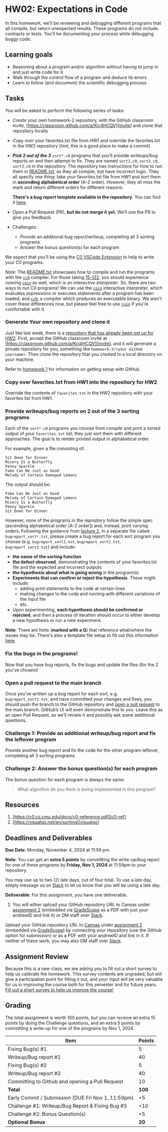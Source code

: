 # HW02: Expectations in Code

In this homework, we’ll be reviewing and debugging different programs that all
compile, but return unexpected results. These programs do not include contracts
or tests. You’ll be documenting your process while debugging buggy code.

## Learning goals
- Reasoning about a program and/or algorithm without having to jump in and just
  write code for it
- Walk through the control flow of a program and deduce its errors
- Learn to follow (and document) the scientific debugging process

## Tasks
You will be asked to perform the following series of tasks:

- *Create* your own homework-2 repository, with the GitHub classroom invite,
  [https://classroom.github.com/a/Kci4HCQV][invite] and clone that repository locally
- *Copy over* your favorites.txt file from HW1 and override the favorites.txt in
  the HW2 repository (hint, this is a good place to make a commit)
- ***Pick 2 out of the 3*** `sort*.c0` programs that you’ll provide writeups/bug
  reports on and then attempt to fix. They are named `sort1.c0`, `sort2.c0`,
  `sort3.c0` in the repository. The repository has instructions for how to run
  them in [README.txt][readme.txt], as they all compile, but have incorrect
  logic. They all specify one thing: take your favorites.txt file from HW1 and
  sort them in **ascending alphabetical order** (A-Z order). However, they all
  miss the mark and return different orders for different reasons.

  **There's a bug report template available in the repository**. You can find
  it [here][bug-template].
- Open a Pull Request (PR), **but do not merge it yet**. We’ll use the PR to
  give you feedback.
- Challenges:
  - *Provide* an additional bug report/writeup, completing all 3 sorting programs
  - *Answer* the bonus question(s) for each program

We expect that you’ll be using the [C0 VSCode Extension][c0-vscode] to help
to write your C0 programs.

*Note*: The [README.txt][readme.txt] showcases how to compile and run the
programs with the [`cc0`][cc0] compiler. For those taking [15-122][15-122], you
should experience running [`coin`][coin] as well, which is an
*interactive interpreter*. So, there are two ways to run C0 programs! We can use
the [`coin`][coin] interactive interpreter, which evaluates expressions or
executes statements after a program has been loaded, and [`cc0`][cc0], a
compiler which produces an executable binary. We won't cover these differences
now, but please feel free to use [`coin`][coin] if you're comfortable with it.

### Generate Your own repository and clone it

Just like last week, there is a [repository that has already been set up for HW2][hw02].
First, accept the GitHub classroom invite at [https://classroom.github.com/a/Kci4HCQV][invite].
and it will generate a private repository for you, something like
`homework-2/<your GitHub username>`. Then clone the repository that you created
to a local directory on your machine.

Refer to [homework 1][hw01-gh] for information on getting setup with GitHub.

### Copy over favorites.txt from HW1 into the repository for HW2

Override the contents of `favorites.txt` in the HW2 repository with your favorites
list from HW1.

### Provide writeups/bug reports on 2 out of the 3 sorting programs

Each of the `sort*.c0` programs you choose from compile and print a sorted
output of your `favorites.txt` list; they just sort them with different
approaches. The goal is to render printed output in alphabetical order.

For example, given a file consisting of:

```
Sit Down for Dinner
Misery Is a Butterfly
Penny Sparkle
Fake Can Be Just as Good
Melody of Certain Damaged Lemons
```

The output should be:

```
Fake Can Be Just as Good
Melody of Certain Damaged Lemons
Misery Is a Butterfly
Penny Sparkle
Sit Down for Dinner
```

However, none of the programs in the repository follow the simple spec
(ascending alphabetical order [A-Z order]) and, instead, print varying orders.
Following the guidance from [lecture 2][lecture-2], in a separate file called
`bugreport_sort*.txt`, please create a bug report for each sort program you
choose (e.g. `bugreport_sort1.txt`, `bugreport_sort2.txt`,
`bugreport_sort3.txt`) and include:

- **the name of the sorting function**
- **the defect observed**, demonstrating the contents of your favorites.txt file
  and the expected and incorrect outputs
- **the hypothesis about what is going wrong** in the program(s)
- **Experiments that can confirm or reject the hypothesis**. These might include:
  * adding print statements to the code at certain lines
  * making changes to the code and running with different variations of the
    input file
  * etc.
- Upon experimenting, **each hypothesis should be confirmed or rejected**, and
  then a process of iteration should occur to either develop a new hypothesis or
  run a new experiment.

**Note**: There are hints (**marked with a Q**) that reference what/where the
issues may be. There's also a template file setup to fill out this information
[here][bug-template].

### Fix the bugs in the programs!

Now that you have bug reports, fix the bugs and update the files
(for the 2 you’ve chosen)!

### Open a pull request to the main branch
Once you’ve written up a bug report for each sort, e.g. `bugreport_sort1.txt`,
and have committed your changes and fixes, you should push the branch to the
GitHub repository and [open a pull request][gh-pr] to the main branch. GitHub’s
UI will even demonstrate this to you. Leave this as an open Pull Request, as
we’ll review it and possibly ask some additional questions.

### Challenge 1: Provide an additional writeup/bug report and fix the leftover program

Provide another bug report and fix the code for the other program leftover,
completing all 3 sorting programs.

### Challenge 2: Answer the bonus question(s) for each program

The bonus question for each program is always the same:

> What algorithm do you think is being implemented in this program?

## Resources

1. [https://c0.cs.cmu.edu/docs/c0-reference.pdf][c0-ref]
2. [https://visualgo.net/en/sorting][visualgo]

## Deadlines and Deliverables

**Due Date**: Monday, November 4, 2024 at 11:59 pm.

**Note**: You can get an **extra 5 points** by committing the write-up/bug
report for one of these programs by **Friday, Nov 1, 2024** at 11:59pm to
your repository.

You may use up to two (2) late days, out of four total. To use a late day,
simply message us on [Slack][slack] to let us know that you will be using a late
day.

**Deliverable**: For this assignment, you have one deliverable.

1. You will either upload your GitHub repository URL to Canvas under
[assignment 2][canvas-2] (embedded via [GradeScope][gradescope] as a PDF
with just your andrewID and link it) or DM staff over [Slack][slack].

Upload your GitHub repository URL to [Canvas](https://canvas.cmu.edu/courses/43977)
under [assignment 2](https://canvas.cmu.edu/courses/43977/assignments/769466) (embedded via [GradeScope](https://www.gradescope.com/courses/898389/assignments/5224306)) by connecting your repository (use the GitHub option for submission) or as a PDF with your andrewID and link in it. 
If neither of these work, you may also DM staff over [Slack](https://join.slack.com/t/cmu-07-120-f24/shared_invite/zt-2ssun469g-qbYJWSR9VWDWmX84pT5B~A).


## Assignment Review

Because this is a new class, we are asking you to fill out a short survey to
help us calibrate the homework.  This survey contents are ungraded, but will
give a participation point for filling it out, and your input will be
very valuable for us in improving the course both for this semester and for
future years. [Fill out a short survey to help us improve the course!][survey]

## Grading

The total assignment is worth 100 points, but you can receive an extra 15 points
by doing the Challenge questions, and an extra 5 points by committing a write-up
for one of the programs by Nov 1, 2024.

| Item        | Points                                  |
| ----------- | -----------                             |
| Fixing Bug(s) #1 | 5                                  |
| Writeup/Bug report #1 | 40                             |
| Fixing Bug(s) #2 | 5                                  |
| Writeup/Bug report #2 | 40                             |
| Committing to Github and opening a Pull Request | 10  |
| **Total**       | **100**                             |
| Early Commit / Submission (DUE Fri Nov 1, 11:59pm) | +5                   |
| Challenge #1: Writeup/Bug Report & Fixing Bug #3 | +10    |
| Challenge #2: Bonus Question(s) | +5                   |
| **Optional Bonus**       | **20**                             |

[15-122]: https://www.cs.cmu.edu/~15122/home.shtml
[bug-template]: https://github.com/CMU-07-120/hw02/blob/main/bug_report.txt
[c0-ref]: https://c0.cs.cmu.edu/docs/c0-reference.pdf
[c0-vscode]: https://marketplace.visualstudio.com/items?itemName=15122staff.c0-lsp
[canvas-2]: https://canvas.cmu.edu/courses/36702/assignments/649111
[coin]: https://bitbucket.org/c0-lang/docs/wiki/Running_C0_Programs
[cc0]: https://bitbucket.org/c0-lang/docs/wiki/Running_C0_Programs
[hw01-gh]: https://github.com/CMU-07-120/intro-to-software-construction/blob/main/homework1.md#create-a-github-account
[hw02]: https://github.com/CMU-07-120/hw02
[gh-pr]: https://docs.github.com/en/pull-requests/collaborating-with-pull-requests/proposing-changes-to-your-work-with-pull-requests/creating-a-pull-request
[gradescope]: https://www.gradescope.com/courses/576470
[invite]: https://classroom.github.com/a/Kci4HCQV
[lecture-2]: https://github.com/CMU-07-120/intro-to-software-construction/blob/main/slides/Lecture%2002%20-%20Debugging.pdf
[readme.txt]: https://github.com/CMU-07-120/hw02/blob/main/README.txt
[slack]: https://cmu-07-120.slack.com/archives/C0629E4EBJ5
[survey]: https://forms.gle/fuVse4LrpHKQYNcW8
[visualgo]: https://visualgo.net/en/sorting
